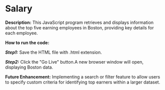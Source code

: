 # Salary

**Description:**
This JavaScript program retrieves and displays information about the top five earning employees in Boston, providing key details for each employee.

**How to run the code:**

***Step1:*** Save the HTML file with .html extension.

***Step2:*** Click the "Go Live" button.A new browser window will open, displaying Boston data.

**Future Enhancement:**
Implementing a search or filter feature to allow users to specify custom criteria for identifying top earners within a larger dataset.


